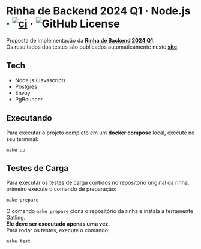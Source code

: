 # Rinha de Backend 2024 Q1 · Node.js · [![ci](https://github.com/vitorsalgado/rinha-2024-q1-nodejs/actions/workflows/ci.yml/badge.svg)](https://github.com/vitorsalgado/rinha-2024-q1-nodejs/actions/workflows/ci.yml) · ![GitHub License](https://img.shields.io/github/license/vitorsalgado/rinha-2024-q1-nodejs)

Proposta de implementação da **[Rinha de Backend 2024 Q1](https://github.com/zanfranceschi/rinha-de-backend-2024-q1)**.  
Os resultados dos testes são publicados automaticamente neste **[site](https://vitorsalgado.github.io/rinha-2024-q1-nodejs/)**.

## Tech

- Node.js (Javascript)
- Postgres
- Envoy
- PgBouncer

## Executando

Para executar o projeto completo em um **docker compose** local, execute no seu terminal:
```
make up
```

## Testes de Carga

Para executar os testes de carga contidos no repositório original da rinha, 
primeiro execute o comando de preparação:
```
make prepare
```

O comando `make prepare` clona o repositório da rinha e instala a ferramente Gatling.  
**Ele deve ser executado apenas uma vez.**  
Para rodar os testes, execute o comando:
```
make test
```
